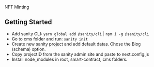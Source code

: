 NFT Minting

## Getting Started
- Add sanity CLI: `yarn global add @sanity/cli` | `npm i -g @sanity/cli`
- Go to cms folder and run: `sanity init`
- Create new sanity project and add default datas. Chose the Blog (schema) option.
- Copy projectID from the sanity admin site and paste to next.config.js
- Install node_modules in root, smart-contract, cms folders.